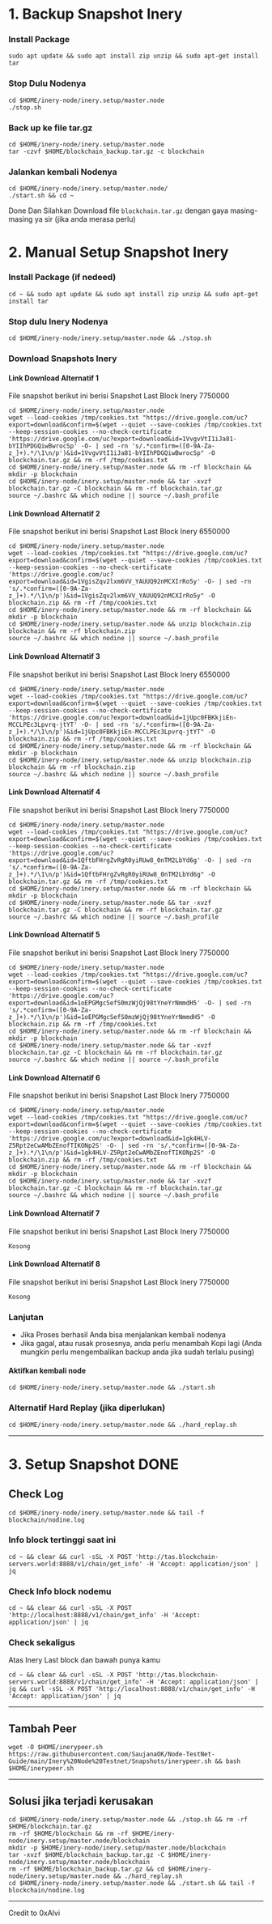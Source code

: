 # 1. Backup Snapshot Inery
### Install Package
```
sudo apt update && sudo apt install zip unzip && sudo apt-get install tar
```
### Stop Dulu Nodenya
```
cd $HOME/inery-node/inery.setup/master.node
./stop.sh
```
### Back up ke file tar.gz
```
cd $HOME/inery-node/inery.setup/master.node
tar -czvf $HOME/blockchain_backup.tar.gz -c blockchain
```
### Jalankan kembali Nodenya
```
cd $HOME/inery-node/inery.setup/master.node/
./start.sh && cd ~
```
Done Dan Silahkan Download file `blockchain.tar.gz` dengan gaya masing-masing ya sir (jika anda merasa perlu)

# 2. Manual Setup Snapshot Inery
### Install Package (if nedeed)
```
cd ~ && sudo apt update && sudo apt install zip unzip && sudo apt-get install tar
```
### Stop dulu Inery Nodenya
```
cd $HOME/inery-node/inery.setup/master.node && ./stop.sh
```
### Download Snapshots Inery
#### Link Download Alternatif 1
File snapshot berikut ini berisi Snapshot Last Block Inery 7750000
```
cd $HOME/inery-node/inery.setup/master.node
wget --load-cookies /tmp/cookies.txt "https://drive.google.com/uc?export=download&confirm=$(wget --quiet --save-cookies /tmp/cookies.txt --keep-session-cookies --no-check-certificate 'https://drive.google.com/uc?export=download&id=1VvgvVtI1iJa81-bYIIhPDGQiwBwrocSp' -O- | sed -rn 's/.*confirm=([0-9A-Za-z_]+).*/\1\n/p')&id=1VvgvVtI1iJa81-bYIIhPDGQiwBwrocSp" -O blockchain.tar.gz && rm -rf /tmp/cookies.txt
cd $HOME/inery-node/inery.setup/master.node && rm -rf blockchain && mkdir -p blockchain
cd $HOME/inery-node/inery.setup/master.node && tar -xvzf blockchain.tar.gz -C blockchain && rm -rf blockchain.tar.gz
source ~/.bashrc && which nodine || source ~/.bash_profile
```
#### Link Download Alternatif 2
File snapshot berikut ini berisi Snapshot Last Block Inery 6550000
```
cd $HOME/inery-node/inery.setup/master.node
wget --load-cookies /tmp/cookies.txt "https://drive.google.com/uc?export=download&confirm=$(wget --quiet --save-cookies /tmp/cookies.txt --keep-session-cookies --no-check-certificate 'https://drive.google.com/uc?export=download&id=1VgisZqv2lxm6VV_YAUUQ92nMCXIrRo5y' -O- | sed -rn 's/.*confirm=([0-9A-Za-z_]+).*/\1\n/p')&id=1VgisZqv2lxm6VV_YAUUQ92nMCXIrRo5y" -O blockchain.zip && rm -rf /tmp/cookies.txt
cd $HOME/inery-node/inery.setup/master.node && rm -rf blockchain && mkdir -p blockchain
cd $HOME/inery-node/inery.setup/master.node && unzip blockchain.zip blockchain && rm -rf blockchain.zip
source ~/.bashrc && which nodine || source ~/.bash_profile
```
#### Link Download Alternatif 3
File snapshot berikut ini berisi Snapshot Last Block Inery 6550000
```
cd $HOME/inery-node/inery.setup/master.node
wget --load-cookies /tmp/cookies.txt "https://drive.google.com/uc?export=download&confirm=$(wget --quiet --save-cookies /tmp/cookies.txt --keep-session-cookies --no-check-certificate 'https://drive.google.com/uc?export=download&id=1jUpc0FBKkjiEn-MCCLPEc3Lpvrq-jtYT' -O- | sed -rn 's/.*confirm=([0-9A-Za-z_]+).*/\1\n/p')&id=1jUpc0FBKkjiEn-MCCLPEc3Lpvrq-jtYT" -O blockchain.zip && rm -rf /tmp/cookies.txt
cd $HOME/inery-node/inery.setup/master.node && rm -rf blockchain && mkdir -p blockchain
cd $HOME/inery-node/inery.setup/master.node && unzip blockchain.zip blockchain && rm -rf blockchain.zip
source ~/.bashrc && which nodine || source ~/.bash_profile
```
#### Link Download Alternatif 4
File snapshot berikut ini berisi Snapshot Last Block Inery 7750000
```
cd $HOME/inery-node/inery.setup/master.node
wget --load-cookies /tmp/cookies.txt "https://drive.google.com/uc?export=download&confirm=$(wget --quiet --save-cookies /tmp/cookies.txt --keep-session-cookies --no-check-certificate 'https://drive.google.com/uc?export=download&id=1QftbFHrgZvRgR0yiRUw8_0nTM2LbYd6g' -O- | sed -rn 's/.*confirm=([0-9A-Za-z_]+).*/\1\n/p')&id=1QftbFHrgZvRgR0yiRUw8_0nTM2LbYd6g" -O blockchain.tar.gz && rm -rf /tmp/cookies.txt
cd $HOME/inery-node/inery.setup/master.node && rm -rf blockchain && mkdir -p blockchain
cd $HOME/inery-node/inery.setup/master.node && tar -xvzf blockchain.tar.gz -C blockchain && rm -rf blockchain.tar.gz
source ~/.bashrc && which nodine || source ~/.bash_profile
```
#### Link Download Alternatif 5
File snapshot berikut ini berisi Snapshot Last Block Inery 7750000
```
cd $HOME/inery-node/inery.setup/master.node
wget --load-cookies /tmp/cookies.txt "https://drive.google.com/uc?export=download&confirm=$(wget --quiet --save-cookies /tmp/cookies.txt --keep-session-cookies --no-check-certificate 'https://drive.google.com/uc?export=download&id=1oEPGMgcSefS0mzWjQj98tYneYrNmmdH5' -O- | sed -rn 's/.*confirm=([0-9A-Za-z_]+).*/\1\n/p')&id=1oEPGMgcSefS0mzWjQj98tYneYrNmmdH5" -O blockchain.zip && rm -rf /tmp/cookies.txt
cd $HOME/inery-node/inery.setup/master.node && rm -rf blockchain && mkdir -p blockchain
cd $HOME/inery-node/inery.setup/master.node && tar -xvzf blockchain.tar.gz -C blockchain && rm -rf blockchain.tar.gz
source ~/.bashrc && which nodine || source ~/.bash_profile
```

#### Link Download Alternatif 6
File snapshot berikut ini berisi Snapshot Last Block Inery 7750000
```
cd $HOME/inery-node/inery.setup/master.node
wget --load-cookies /tmp/cookies.txt "https://drive.google.com/uc?export=download&confirm=$(wget --quiet --save-cookies /tmp/cookies.txt --keep-session-cookies --no-check-certificate 'https://drive.google.com/uc?export=download&id=1gk4HLV-Z5Rpt2eCwAMbZEnofTIKONp2S' -O- | sed -rn 's/.*confirm=([0-9A-Za-z_]+).*/\1\n/p')&id=1gk4HLV-Z5Rpt2eCwAMbZEnofTIKONp2S" -O blockchain.zip && rm -rf /tmp/cookies.txt
cd $HOME/inery-node/inery.setup/master.node && rm -rf blockchain && mkdir -p blockchain
cd $HOME/inery-node/inery.setup/master.node && tar -xvzf blockchain.tar.gz -C blockchain && rm -rf blockchain.tar.gz
source ~/.bashrc && which nodine || source ~/.bash_profile
```

#### Link Download Alternatif 7
File snapshot berikut ini berisi Snapshot Last Block Inery 7750000
```
Kosong
```

#### Link Download Alternatif 8
File snapshot berikut ini berisi Snapshot Last Block Inery 7750000
```
Kosong
```


### Lanjutan
- Jika Proses berhasil Anda bisa menjalankan kembali nodenya
- Jika gagal, atau rusak prosesnya, anda perlu menambah Kopi lagi (Anda mungkin perlu mengembalikan backup anda jika sudah terlalu pusing)
#### Aktifkan kembali node
```
cd $HOME/inery-node/inery.setup/master.node && ./start.sh
```
### Alternatif Hard Replay (jika diperlukan)
```
cd $HOME/inery-node/inery.setup/master.node && ./hard_replay.sh
```
___________________________________
# 3. Setup Snapshot DONE

## Check Log
```
cd $HOME/inery-node/inery.setup/master.node && tail -f blockchain/nodine.log
```
### Info block tertinggi saat ini
```
cd ~ && clear && curl -sSL -X POST 'http://tas.blockchain-servers.world:8888/v1/chain/get_info' -H 'Accept: application/json' | jq
```
### Check Info block nodemu
```
cd ~ && clear && curl -sSL -X POST 'http://localhost:8888/v1/chain/get_info' -H 'Accept: application/json' | jq
```
### Check sekaligus
Atas Inery Last block dan bawah punya kamu
```
cd ~ && clear && curl -sSL -X POST 'http://tas.blockchain-servers.world:8888/v1/chain/get_info' -H 'Accept: application/json' | jq && curl -sSL -X POST 'http://localhost:8888/v1/chain/get_info' -H 'Accept: application/json' | jq
```
___________________________________

## Tambah Peer
```
wget -O $HOME/inerypeer.sh https://raw.githubusercontent.com/SaujanaOK/Node-TestNet-Guide/main/Inery%20Node%20Testnet/Snapshots/inerypeer.sh && bash $HOME/inerypeer.sh
```
___________________________________

## Solusi jika terjadi kerusakan
```
cd $HOME/inery-node/inery.setup/master.node && ./stop.sh && rm -rf $HOME/blockchain.tar.gz
rm -rf $HOME/blockchain && rm -rf $HOME/inery-node/inery.setup/master.node/blockchain
mkdir -p $HOME/inery-node/inery.setup/master.node/blockchain
tar -xvzf $HOME/blockchain_backup.tar.gz -C $HOME/inery-node/inery.setup/master.node/blockchain
rm -rf $HOME/blockchain_backup.tar.gz && cd $HOME/inery-node/inery.setup/master.node && ./hard_replay.sh
cd $HOME/inery-node/inery.setup/master.node && ./start.sh && tail -f blockchain/nodine.log

```

___________________________________
Credit to 0xAlvi
